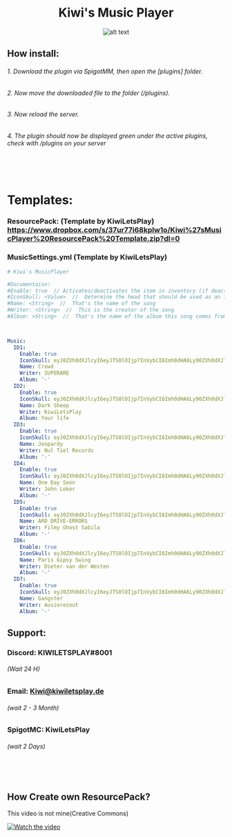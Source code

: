 <center>

# Kiwi's Music Player

![alt text](https://imgur.com/YeuQgFA.png)
</center>

## How install:
###### 1. Download the plugin via SpigotMM, then open the [plugins] folder.
###### 2. Now move the downloaded file to the folder (/plugins). 
###### 3. Now reload the server. 
###### 4. The plugin should now be displayed green under the active plugins, check with /plugins on your server

<br>
<br>


# Templates:
### ResourcePack: (Template by KiwiLetsPlay) https://www.dropbox.com/s/37ur77i68kplw1o/Kiwi%27sMusicPlayer%20ResourcePack%20Template.zip?dl=0 <br>
### MusicSettings.yml (Template by KiwiLetsPlay)
```yml
# Kiwi's MusicPlayer

#Documentaion:
#Enable: true  // Activates/deactivates the item in inventory (if deactivated, replaced with a glass pane)
#IconSkull: <Value>  //  Determine the head that should be used as an icon for the song (use a head value best from https://minecraft-heads.com/)
#Name: <String>  //  That's the name of the song
#Writer: <String>  //  This is the creator of the song
#Album: >String>  //  That's the name of the album this song comes from



Music:
  ID1:
    Enable: true
    IconSkull: eyJ0ZXh0dXJlcyI6eyJTS0lOIjp7InVybCI6Imh0dHA6Ly90ZXh0dXJlcy5taW5lY3JhZnQubmV0L3RleHR1cmUvZGNiYWVhZDkzMWJlNTdkODU4NDE2ZWVlNGU1ZWY5ZjU5Mjg2MDg5NTM1OGU3ZTZkNTJhMmVkZTc3YzEzMmU5MyJ9fX0=
    Name: Crowd
    Writer: SUPERARE
    Album: '-'
  ID2:
    Enable: true
    IconSkull: eyJ0ZXh0dXJlcyI6eyJTS0lOIjp7InVybCI6Imh0dHA6Ly90ZXh0dXJlcy5taW5lY3JhZnQubmV0L3RleHR1cmUvZGNiYWVhZDkzMWJlNTdkODU4NDE2ZWVlNGU1ZWY5ZjU5Mjg2MDg5NTM1OGU3ZTZkNTJhMmVkZTc3YzEzMmU5MyJ9fX0=
    Name: Dark Sheep
    Writer: KiwiLetsPlay
    Album: Your life
  ID3:
    Enable: true
    IconSkull: eyJ0ZXh0dXJlcyI6eyJTS0lOIjp7InVybCI6Imh0dHA6Ly90ZXh0dXJlcy5taW5lY3JhZnQubmV0L3RleHR1cmUvZGNiYWVhZDkzMWJlNTdkODU4NDE2ZWVlNGU1ZWY5ZjU5Mjg2MDg5NTM1OGU3ZTZkNTJhMmVkZTc3YzEzMmU5MyJ9fX0=
    Name: Jeopardy
    Writer: Nul Tiel Records
    Album: '-'
  ID4:
    Enable: true
    IconSkull: eyJ0ZXh0dXJlcyI6eyJTS0lOIjp7InVybCI6Imh0dHA6Ly90ZXh0dXJlcy5taW5lY3JhZnQubmV0L3RleHR1cmUvZGNiYWVhZDkzMWJlNTdkODU4NDE2ZWVlNGU1ZWY5ZjU5Mjg2MDg5NTM1OGU3ZTZkNTJhMmVkZTc3YzEzMmU5MyJ9fX0=
    Name: One Day Soon
    Writer: John Loker
    Album: '-'
  ID5:
    Enable: true
    IconSkull: eyJ0ZXh0dXJlcyI6eyJTS0lOIjp7InVybCI6Imh0dHA6Ly90ZXh0dXJlcy5taW5lY3JhZnQubmV0L3RleHR1cmUvZGNiYWVhZDkzMWJlNTdkODU4NDE2ZWVlNGU1ZWY5ZjU5Mjg2MDg5NTM1OGU3ZTZkNTJhMmVkZTc3YzEzMmU5MyJ9fX0=
    Name: ARD DRIVE-ERRORS
    Writer: Filmy Ghost Sabila
    Album: '-'
  ID6:
    Enable: true
    IconSkull: eyJ0ZXh0dXJlcyI6eyJTS0lOIjp7InVybCI6Imh0dHA6Ly90ZXh0dXJlcy5taW5lY3JhZnQubmV0L3RleHR1cmUvZGNiYWVhZDkzMWJlNTdkODU4NDE2ZWVlNGU1ZWY5ZjU5Mjg2MDg5NTM1OGU3ZTZkNTJhMmVkZTc3YzEzMmU5MyJ9fX0=
    Name: Paris Gipsy Swing
    Writer: Dieter van der Westen
    Album: '-'
  ID7:
    Enable: true
    IconSkull: eyJ0ZXh0dXJlcyI6eyJTS0lOIjp7InVybCI6Imh0dHA6Ly90ZXh0dXJlcy5taW5lY3JhZnQubmV0L3RleHR1cmUvZGNiYWVhZDkzMWJlNTdkODU4NDE2ZWVlNGU1ZWY5ZjU5Mjg2MDg5NTM1OGU3ZTZkNTJhMmVkZTc3YzEzMmU5MyJ9fX0=
    Name: Gangster
    Writer: Ausiorezout
    Album: '-'

```
## Support:
### Discord: KIWILETSPLAY#8001
###### (Wait 24 H)
### Email: Kiwi@kiwiletsplay.de
###### (wait 2 - 3 Month)
### SpigotMC: KiwiLetsPlay
###### (wait 2 Days)

<br>
<br>

## How Create own ResourcePack?
This video is not mine(Creative Commons)

[![Watch the video](https://imgur.com/sv8GJjO.png)](https://youtu.be/Jj3p71WQSJk)